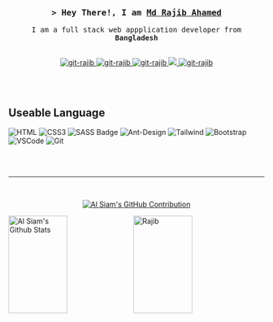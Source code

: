 <!-- Intro  -->
<h3 align="center">
  <samp>&gt; Hey There!, I am
    <b><a target="_blank" href="https://hellorajib.com">Md Rajib Ahamed</a></b>
  </samp>
</h3>


<p align="center">
  <samp>
    I am a full stack web appplication developer from <b>Bangladesh</b>
    <br>
    <br>
  </samp>
</p>

<p align="center">
  <a href="https://hellorajib.com" target="blank">
    <img src="https://img.shields.io/badge/Website-DC143C?style=for-the-badge&logo=medium&logoColor=white"
      alt="git-rajib" />
  </a>
  <a href="https://linkedin.com/in/rajibahamed97" target="_blank">
    <img src="https://img.shields.io/badge/LinkedIn-0077B5?style=for-the-badge&logo=linkedin&logoColor=white"
      alt="git-rajib" />
  </a>
  <a href="https://dev.to/git-rajib" target="_blank">
    <img src="https://img.shields.io/badge/dev.to-0A0A0A?style=for-the-badge&logo=dev.to&logoColor=white"
      alt="git-rajib" />
  </a>
  <a href="https://twitter.com/rajibahamed" target="_blank">
    <img src="https://img.shields.io/badge/Twitter-1DA1F2?style=for-the-badge&logo=twitter&logoColor=white" />
  </a>
  <a href="https://facebook.com/rajibahamed97" target="_blank">
    <img src="https://img.shields.io/badge/Facebook-20BEFF?&style=for-the-badge&logo=facebook&logoColor=white"
      alt="git-rajib" />
  </a>
</p>
<br />
<br />

## Useable Language

![HTML](https://img.shields.io/badge/HTML5-E34F26?style=for-the-badge&logo=html5&logoColor=white)
![CSS3](https://img.shields.io/badge/CSS3-1572B6?style=for-the-badge&logo=css3&logoColor=white)
![SASS Badge](https://img.shields.io/badge/Sass-CC6699?style=for-the-badge&logo=sass&logoColor=white)
![Ant-Design](https://img.shields.io/badge/AntDesign-0170FE?style=for-the-badge&logo=antdesign&logoColor=white)
![Tailwind](https://img.shields.io/badge/Tailwind_CSS-092749?style=for-the-badge&logo=tailwindcss&logoColor=06B6D4&labelColor=000000)
![Bootstrap](https://img.shields.io/badge/Bootstrap-563D7C?style=for-the-badge&logo=bootstrap&logoColor=white)
![VSCode](https://img.shields.io/badge/Visual_Studio-0078d7?style=for-the-badge&logo=visual%20studio&logoColor=white)
![Git](https://img.shields.io/badge/Git-F05032?style=for-the-badge&logo=git&logoColor=white)

<br />
<br />
<hr />
<br />

<p align="center">
  <a href="https://github.com/git-rajib">
    <img
      src="https://github-profile-summary-cards.vercel.app/api/cards/profile-details?username=git-rajib&theme=radical"
      alt="Al Siam's GitHub Contribution" />
  </a>
</p>

<a align="center">
  <a href="https://github.com/git-rajib"><img alt="Al Siam's Github Stats"
      src="https://denvercoder1-github-readme-stats.vercel.app/api?username=git-rajib&show_icons=true&count_private=true&theme=react&border_color=7F3FBF&bg_color=0D1117&title_color=F85D7F&icon_color=F8D866"
      height="192px" width="48%" float="left" /></a>

  <a href="https://github.com/git-rajib">
    <img
      src="https://github-readme-streak-stats.herokuapp.com/?user=git-rajib&theme=radical&border=7F3FBF&background=0D1117"
      height="192px" width="48%" float="right" alt="Rajib" />
  </a>
  <br />
</a>
